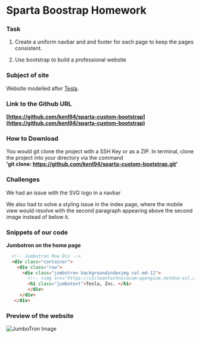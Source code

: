 # Sparta Boostrap Homework

### Task

1. Create a uniform navbar and and footer for each page to keep the pages consistent.

2. Use bootstrap to build a professional website

### Subject of site

Website modelled after [Tesla](https://www.tesla.com).

### Link to the Github URL

**[https://github.com/kenl94/sparta-custom-bootstrap](https://github.com/kenl94/sparta-custom-bootstrap)**

### How to Download

You would git clone the project with a SSH Key or as a ZIP.
In terminal, clone the project into your directory via the command 
<br/>**'git clone: https://github.com/kenl94/sparta-custom-bootstrap.git'**

### Challenges

We had an issue with the SVG logo in a navbar

We also had to solve a styling issue in the index page, where the mobile view would resolve with the second paragraph appearing above the second image instead of below it. 

### Snippets of our code

**Jumbotron on the home page**

```html
  <!-- Jumbotron Row Div -->
  <div class="container">
    <div class="row">
      <div class="jumbotron backgroundindeximg col-md-12">
        <!-- <img src="https://c1cleantechnicacom-wpengine.netdna-ssl.com/files/2017/01/Tesla-Model-3-red.png" alt="Tesla Car Image"> -->
        <h1 class="jumbotext">Tesla, Inc. </h1>
		</div>
   	 </div>
   </div>
```

### Preview of the website
    
![JumboTron Image](https://i.imgur.com/I0tVSiw.jpg)
